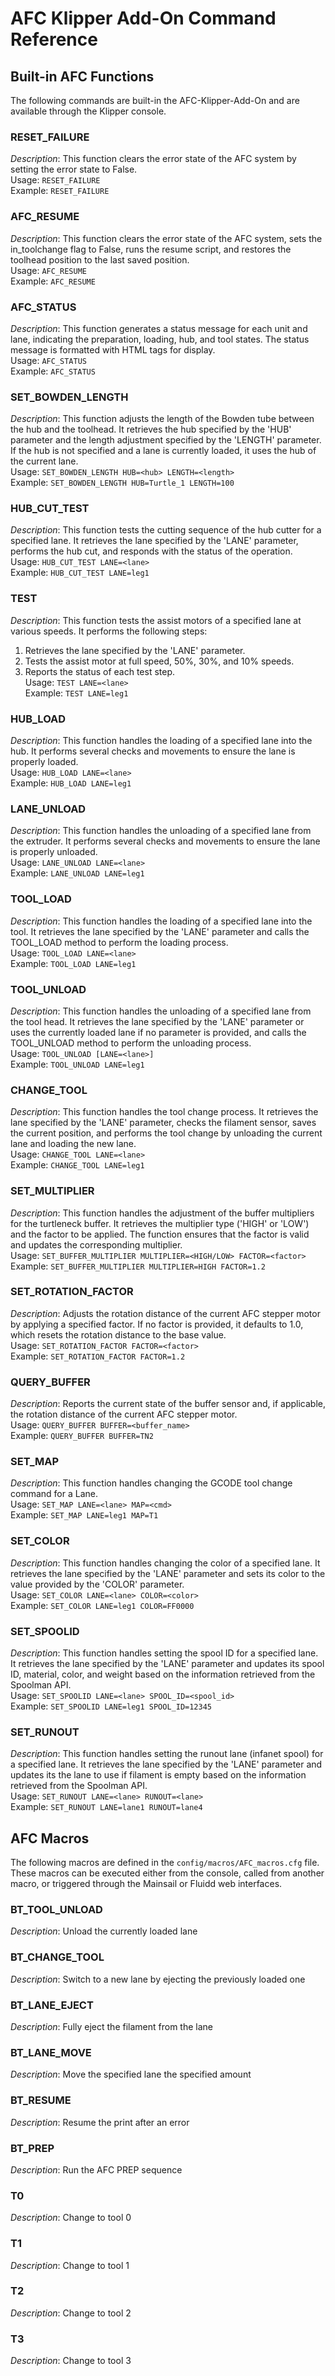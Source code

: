 # AFC Klipper Add-On Command Reference

## Built-in AFC Functions

The following commands are built-in the AFC-Klipper-Add-On and are available through 
the Klipper console.

### RESET_FAILURE
_Description_: This function clears the error state of the AFC system by setting the error state to False.  
Usage: ``RESET_FAILURE``  
Example: ``RESET_FAILURE``  

### AFC_RESUME
_Description_: This function clears the error state of the AFC system, sets the in_toolchange flag to False,
runs the resume script, and restores the toolhead position to the last saved position.  
Usage: ``AFC_RESUME``  
Example: ``AFC_RESUME``  

### AFC_STATUS
_Description_: This function generates a status message for each unit and lane, indicating the preparation,
loading, hub, and tool states. The status message is formatted with HTML tags for display.  
Usage: ``AFC_STATUS``  
Example: ``AFC_STATUS``  

### SET_BOWDEN_LENGTH
_Description_: This function adjusts the length of the Bowden tube between the hub and the toolhead.
It retrieves the hub specified by the 'HUB' parameter and the length adjustment specified
by the 'LENGTH' parameter. If the hub is not specified and a lane is currently loaded,
it uses the hub of the current lane.  
Usage: ``SET_BOWDEN_LENGTH HUB=<hub> LENGTH=<length>``  
Example: ``SET_BOWDEN_LENGTH HUB=Turtle_1 LENGTH=100``  

### HUB_CUT_TEST
_Description_: This function tests the cutting sequence of the hub cutter for a specified lane.
It retrieves the lane specified by the 'LANE' parameter, performs the hub cut,
and responds with the status of the operation.  
Usage: ``HUB_CUT_TEST LANE=<lane>``  
Example: ``HUB_CUT_TEST LANE=leg1``  

### TEST
_Description_: This function tests the assist motors of a specified lane at various speeds.
It performs the following steps:
1. Retrieves the lane specified by the 'LANE' parameter.
2. Tests the assist motor at full speed, 50%, 30%, and 10% speeds.
3. Reports the status of each test step.  
Usage: ``TEST LANE=<lane>``  
Example: ``TEST LANE=leg1``  

### HUB_LOAD
_Description_: This function handles the loading of a specified lane into the hub. It performs
several checks and movements to ensure the lane is properly loaded.  
Usage: ``HUB_LOAD LANE=<lane>``  
Example: ``HUB_LOAD LANE=leg1``  

### LANE_UNLOAD
_Description_: This function handles the unloading of a specified lane from the extruder. It performs
several checks and movements to ensure the lane is properly unloaded.  
Usage: ``LANE_UNLOAD LANE=<lane>``  
Example: ``LANE_UNLOAD LANE=leg1``  

### TOOL_LOAD
_Description_: This function handles the loading of a specified lane into the tool. It retrieves
the lane specified by the 'LANE' parameter and calls the TOOL_LOAD method to perform
the loading process.  
Usage: ``TOOL_LOAD LANE=<lane>``  
Example: ``TOOL_LOAD LANE=leg1``  

### TOOL_UNLOAD
_Description_: This function handles the unloading of a specified lane from the tool head. It retrieves
the lane specified by the 'LANE' parameter or uses the currently loaded lane if no parameter
is provided, and calls the TOOL_UNLOAD method to perform the unloading process.  
Usage: ``TOOL_UNLOAD [LANE=<lane>]``  
Example: ``TOOL_UNLOAD LANE=leg1``  

### CHANGE_TOOL
_Description_: This function handles the tool change process. It retrieves the lane specified by the 'LANE' parameter,
checks the filament sensor, saves the current position, and performs the tool change by unloading the
current lane and loading the new lane.  
Usage: ``CHANGE_TOOL LANE=<lane>``  
Example: ``CHANGE_TOOL LANE=leg1``  

### SET_MULTIPLIER
_Description_: This function handles the adjustment of the buffer multipliers for the turtleneck buffer.
It retrieves the multiplier type ('HIGH' or 'LOW') and the factor to be applied. The function
ensures that the factor is valid and updates the corresponding multiplier.  
Usage: `SET_BUFFER_MULTIPLIER MULTIPLIER=<HIGH/LOW> FACTOR=<factor>`  
Example: `SET_BUFFER_MULTIPLIER MULTIPLIER=HIGH FACTOR=1.2`  

### SET_ROTATION_FACTOR
_Description_: Adjusts the rotation distance of the current AFC stepper motor by applying a
specified factor. If no factor is provided, it defaults to 1.0, which resets
the rotation distance to the base value.  
Usage: `SET_ROTATION_FACTOR FACTOR=<factor>`  
Example: `SET_ROTATION_FACTOR FACTOR=1.2`  

### QUERY_BUFFER
_Description_: Reports the current state of the buffer sensor and, if applicable, the rotation
distance of the current AFC stepper motor.  
Usage: `QUERY_BUFFER BUFFER=<buffer_name>`  
Example: `QUERY_BUFFER BUFFER=TN2`  

### SET_MAP
_Description_: This function handles changing the GCODE tool change command for a Lane.  
Usage: ``SET_MAP LANE=<lane> MAP=<cmd>``  
Example: ``SET_MAP LANE=leg1 MAP=T1``  

### SET_COLOR
_Description_: This function handles changing the color of a specified lane. It retrieves the lane
specified by the 'LANE' parameter and sets its color to the value provided by the 'COLOR' parameter.  
Usage: ``SET_COLOR LANE=<lane> COLOR=<color>``  
Example: ``SET_COLOR LANE=leg1 COLOR=FF0000``  

### SET_SPOOLID
_Description_: This function handles setting the spool ID for a specified lane. It retrieves the lane
specified by the 'LANE' parameter and updates its spool ID, material, color, and weight
based on the information retrieved from the Spoolman API.  
Usage: ``SET_SPOOLID LANE=<lane> SPOOL_ID=<spool_id>``  
Example: ``SET_SPOOLID LANE=leg1 SPOOL_ID=12345``  

### SET_RUNOUT
_Description_: This function handles setting the runout lane (infanet spool) for a specified lane. It retrieves the lane
specified by the 'LANE' parameter and updates its the lane to use if filament is empty
based on the information retrieved from the Spoolman API.  
Usage: ``SET_RUNOUT LANE=<lane> RUNOUT=<lane>``  
Example: ``SET_RUNOUT LANE=lane1 RUNOUT=lane4``  

## AFC Macros

The following macros are defined in the `config/macros/AFC_macros.cfg` file.
These macros can be executed either from the console, called from another macro, or triggered through 
the Mainsail or Fluidd web interfaces.

### BT_TOOL_UNLOAD
_Description_: Unload the currently loaded lane
### BT_CHANGE_TOOL
_Description_: Switch to a new lane by ejecting the previously loaded one
### BT_LANE_EJECT
_Description_: Fully eject the filament from the lane
### BT_LANE_MOVE
_Description_: Move the specified lane the specified amount
### BT_RESUME
_Description_: Resume the print after an error
### BT_PREP
_Description_: Run the AFC PREP sequence
### T0
_Description_: Change to tool 0
### T1
_Description_: Change to tool 1
### T2
_Description_: Change to tool 2
### T3
_Description_: Change to tool 3
